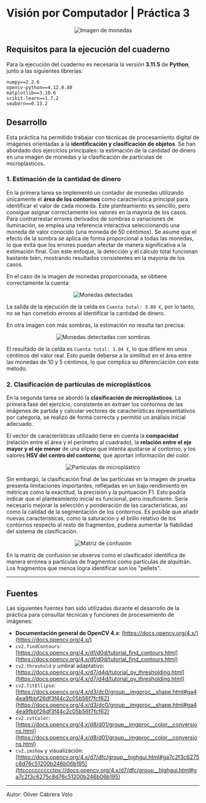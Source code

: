 # Visión por Computador | Práctica 3

<p align="center">
  <img src="./images/coins.jpg" alt="Imagen de monedas">
</p>

## Requisitos para la ejecución del cuaderno

Para la ejecución del cuaderno es necesaria la versión **3.11.5** de **Python**, junto a las siguientes librerías:

```text
numpy==2.2.6
opencv-python==4.12.0.88
matplotlib==3.10.6
scikit-learn==1.7.2
seaborn==0.13.2
```

## Desarrollo

Esta práctica ha permitido trabajar con técnicas de procesamiento digital de imágenes orientadas a la **identificación y clasificación de objetos**. Se han abordado dos ejercicios principales: la estimación de la cantidad de dinero en una imagen de monedas y la clasificación de partículas de microplásticos.

### 1. Estimación de la cantidad de dinero

En la primera tarea se implementó un contador de monedas utilizando únicamente el **área de los contornos** como característica principal para identificar el valor de cada moneda. Este planteamiento es sencillo, pero consigue asignar correctamente los valores en la mayoría de los casos. Para contrarrestar errores derivados de sombras o variaciones de iluminación, se emplea una referencia interactiva seleccionando una moneda de valor conocido (una moneda de 50 céntimos). Se asume que el efecto de la sombra se aplica de forma proporcional a todas las monedas, lo que evita que los errores puedan afectar de manera significativa a la estimación final. Con este enfoque, la detección y el cálculo total funcionan bastante bien, mostrando resultados consistentes en la mayoría de los casos.

En el caso de la imagen de monedas proporcionada, se obtiene correctamente la cuenta:

<p align="center">
  <img src="./images/detected_coins02.png" alt="Monedas detectadas">
</p>

La salida de la ejecución de la celda es `Cuenta total: 3.88 €`, por lo tanto, no se han cometido errores al identificar la cantidad de dinero.

En otra imagen con más sombras, la estimación no resulta tan precisa:

<p align="center">
  <img src="./images/detected_coins01.png" alt="Monedas detectadas con sombras">
</p>

El resultado de la celda es `Cuenta total: 1.04 €`, lo que difiere en unos céntimos del valor real. Esto puede deberse a la similitud en el área entre las monedas de 10 y 5 céntimos, lo que complica su diferenciación con este método.

### 2. Clasificación de partículas de microplásticos

En la segunda tarea se abordó la **clasificación de microplásticos**. La primera fase del ejercicio, consistente en extraer los contornos de las imágenes de partida y calcular vectores de características representativos por categoría, se realizó de forma correcta y permitió un análisis inicial adecuado.

El vector de características utilizado tiene en cuenta la **compacidad** (relación entre el área y el perímetro al cuadrado), la **relación entre el eje mayor y el eje menor** de una elipse que intenta ajustarse al contorno, y los valores **HSV del centro del contorno**, que aportan información del color.

<p align="center">
  <img src="./images/plastics.png" alt="Partículas de microplástico">
</p>

Sin embargo, la clasificación final de las partículas en la imagen de prueba presenta limitaciones importantes, reflejadas en un bajo rendimiento en métricas como la exactitud, la precisión y la puntuación F1. Esto podría indicar que el planteamiento inicial es funcional, pero insuficiente. Sería necesario mejorar la selección y ponderación de las características, así como la calidad de la segmentación de los contornos. Es posible que añadir nuevas características, como la saturación y el brillo relativo de los contornos respecto al resto de fragmentos, pudiera aumentar la fiabilidad del sistema de clasificación.

<p align="center">
  <img src="./images/matrix.png" alt="Matriz de confusión">
</p>

En la matriz de confusión se observa como el clasificador identifica de manera errónea a partículas de fragmentos como partículas de alquitrán. Los fragmentos que menos logra identificar son los "pellets".

---

## Fuentes

Las siguientes fuentes han sido utilizadas durante el desarrollo de la práctica para consultar técnicas y funciones de procesamiento de imágenes:

* **Documentación general de OpenCV 4.x**: [https://docs.opencv.org/4.x/](https://docs.opencv.org/4.x/)
* `cv2.findContours`: [https://docs.opencv.org/4.x/df/d0d/tutorial_find_contours.html](https://docs.opencv.org/4.x/df/d0d/tutorial_find_contours.html)
* `cv2.threshold` y umbral adaptativo: [https://docs.opencv.org/4.x/d7/d4d/tutorial_py_thresholding.html](https://docs.opencv.org/4.x/d7/d4d/tutorial_py_thresholding.html)
* `cv2.fitEllipse`: [https://docs.opencv.org/4.x/d3/dc0/group__imgproc__shape.html#ga44ea9fbbf26df3f44c2c05b56f7fcf62](https://docs.opencv.org/4.x/d3/dc0/group__imgproc__shape.html#ga44ea9fbbf26df3f44c2c05b56f7fcf62)
* `cv2.cvtColor`: [https://docs.opencv.org/4.x/d8/d01/group__imgproc__color__conversions.html](https://docs.opencv.org/4.x/d8/d01/group__imgproc__color__conversions.html)
* `cv2.imshow` y visualización: [https://docs.opencv.org/4.x/d7/dfc/group__highgui.html#ga7c2f3c6275c8d76c51200b246b06b195](htcccccccccctps://docs.opencv.org/4.x/d7/dfc/group__highgui.html#ga7c2f3c6275c8d76c51200b246b06b195)

---

Autor: Oliver Cabrera Volo
